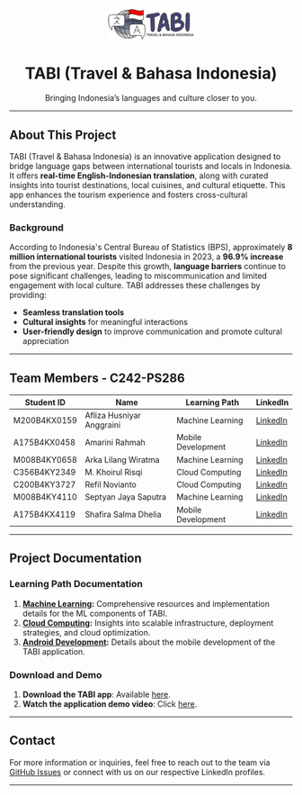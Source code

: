 <div align="center">
  <img src="https://raw.githubusercontent.com/tabiapp/.github/main/profile/logo.png" alt="Logo TABI" style="width: 30%;">
  <h1>TABI (Travel & Bahasa Indonesia)</h1><p>Bringing Indonesia’s languages 
and culture closer to you.<p>
</div>

---

## About This Project

TABI (Travel & Bahasa Indonesia) is an innovative application designed to bridge language gaps between international tourists and locals in Indonesia. It offers **real-time English-Indonesian translation**, along with curated insights into tourist destinations, local cuisines, and cultural etiquette. This app enhances the tourism experience and fosters cross-cultural understanding.

### Background
According to Indonesia's Central Bureau of Statistics (BPS), approximately **8 million international tourists** visited Indonesia in 2023, a **96.9% increase** from the previous year. Despite this growth, **language barriers** continue to pose significant challenges, leading to miscommunication and limited engagement with local culture. TABI addresses these challenges by providing:
- **Seamless translation tools**
- **Cultural insights** for meaningful interactions
- **User-friendly design** to improve communication and promote cultural appreciation

---

## Team Members - C242-PS286

| Student ID     | Name                     | Learning Path       | LinkedIn                                   |
|-----------------|--------------------------|---------------------|--------------------------------------------|
| M200B4KX0159   | Afliza Husniyar Anggraini | Machine Learning    | [LinkedIn](https://www.linkedin.com/in/aflizahusniyar/)                     |
| A175B4KX0458   | Amarini Rahmah           | Mobile Development  | [LinkedIn](https://www.linkedin.com/in/amarini-rahmah-40672030a/)                      |
| M008B4KY0658   | Arka Lilang Wiratma      | Machine Learning    | [LinkedIn](https://www.linkedin.com/in/arka-lilang-wiratma-0006842a4/)                    |
| C356B4KY2349   | M. Khoirul Risqi         | Cloud Computing     | [LinkedIn](https://www.linkedin.com/in/khoirulrisqi/)                     |
| C200B4KY3727   | Refil Novianto           | Cloud Computing     | [LinkedIn](https://www.linkedin.com/in/refil-novianto-6495552b1/)                     |
| M008B4KY4110   | Septyan Jaya Saputra     | Machine Learning    | [LinkedIn](https://www.linkedin.com/in/septyan-jaya-saputra-a83ba221a/)                    |
| A175B4KX4119   | Shafira Salma Dhelia     | Mobile Development  | [LinkedIn](https://www.linkedin.com/in/shafira23/)                      |

---

## Project Documentation

### Learning Path Documentation
1. **[Machine Learning](https://github.com/tabiapp/MachineLearning):** Comprehensive resources and implementation details for the ML components of TABI.
2. **[Cloud Computing](https://github.com/tabiapp/CloudComputing):** Insights into scalable infrastructure, deployment strategies, and cloud optimization.
3. **[Android Development](https://github.com/tabiapp/Tabi-App):** Details about the mobile development of the TABI application.

### Download and Demo
1. **Download the TABI app**: Available [here](#).
2. **Watch the application demo video**: Click [here](#).

---

## Contact
For more information or inquiries, feel free to reach out to the team via [GitHub Issues](https://github.com/tabiapp/tabiapp/issues) or connect with us on our respective LinkedIn profiles.

---


